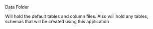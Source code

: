 Data Folder

Will hold the default tables and column files.
Also will hold any tables, schemas that will be created using this application